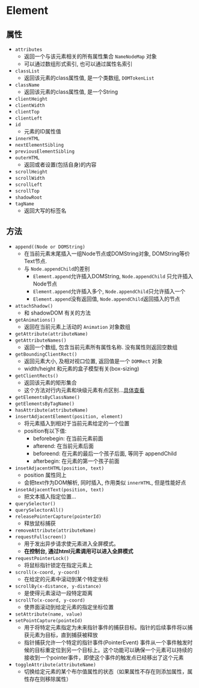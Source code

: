 
# Element

## 属性

+ `attributes`
  + 返回一个与该元素相关的所有属性集合 `NameNodeMap` 对象
  + 可以通过数组形式索引, 也可以通过属性名索引
+ `classList`
  + 返回该元素的class属性值, 是一个类数组, `DOMTokenList`
+ `className`
  + 返回该元素的class属性值, 是一个String
+ `clientHeight`
+ `clientWidth`
+ `clientTop`
+ `clientLeft`
+ `id`
  + 元素的ID属性值
+ `innerHTML`
+ `nextElementSibling`
+ `previousElementSibling`
+ `outerHTML`
  + 返回或者设置(包括自身)的内容
+ `scrollHeight`
+ `scrollWidth`
+ `scrollLeft`
+ `scrollTop`
+ `shadowRoot`
+ `tagName`
  + 返回大写的标签名
  
## 方法
+ `append((Node or DOMString)`
  + 在当前元素末尾插入一组Node节点或DOMString对象, DOMString等价Text节点.
  + 与 `Node.appendChild`的差别
    + `Element.append`允许插入DOMString, `Node.appendChild` 只允许插入Node节点
    + `Element.append`允许插入多个, `Node.appendChild`只允许插入一个
    + `Element.append`没有返回值, `Node.appendChild`返回插入的节点
+ `attachShadow()`
  + 和 shadowDOM 有关的方法
+ `getAnimations()`
  + 返回在当前元素上活动的 `Animation` 对象数组
+ `getAttribute(attributeName)`
+ `getAttributeNames()`
  + 返回一个数组, 包含当前元素所有属性名称. 没有属性则返回空数组
+ `getBoundingClientRect()`
  + 返回元素大小, 及相对视口位置, 返回值是一个 `DOMRect` 对象
  + width/height 和元素的盒子模型有关(box-sizing)
+ `getClientRects()`
  + 返回该元素的矩形集合
  + 这个方法对行内元素和块级元素有点区别...[具体查看](https://developer.mozilla.org/zh-CN/docs/Web/API/Element/getClientRects)
+ `getElementsByClassName()`
+ `getElementsByTagName()`
+ `hasAttribute(attributeName)`
+ `insertAdjacentElement(position, element)`
  + 将元素插入到相对于当前元素给定的一个位置
  + position有以下值:
    + beforebegin: 在当前元素前面
    + afterend: 在当前元素后面
    + beforeend: 在元素的最后一个孩子后面, 等同于 appendChild
    + afterbegin: 在元素的第一个孩子前面
+ `insetAdjacentHTML(position, text)`
  + position 属性同上
  + 会把text作为DOM解析, 同时插入, 作用类似 `innerHTML`, 但是性能好点
+ `insetAdjacentText(position, text)`
  + 把文本插入指定位置...
+ `querySelector()`
+ `querySelectorAll()`
+ `releasePointerCapture(pointerId)`
  + 释放鼠标捕获
+ `removeAttribute(attributeName)`
+ `requestFullscreen()`
  + 用于发出异步请求使元素进入全屏模式。
  + **在控制台, 通过html元素调用可以进入全屏模式**
+ `requestPointerLock()`
  + 将鼠标指针锁定在指定元素上
+ `scroll(x-coord, y-coord)`
  + 在给定的元素中滚动到某个特定坐标
+ `scrollBy(x-distance, y-distance)`
  + 是使得元素滚动一段特定距离
+ `scrollTo(x-coord, y-coord)`
  + 使界面滚动到给定元素的指定坐标位置
+ `setAttribute(name, value)`
+ `setPointCapture(pointeId)`
  + 用于将特定元素指定为未来指针事件的捕获目标。指针的后续事件将以捕获元素为目标，直到捕获被释放
  + 指针捕获允许一个特定的指针事件(PointerEvent) 事件从一个事件触发时候的目标重定位到另一个目标上。这个功能可以确保一个元素可以持续的接收到一个pointer事件，即使这个事件的触发点已经移出了这个元素
+ `toggleAttribute(attributeName)`
  + 切换给定元素的某个布尔值属性的状态（如果属性不存在则添加属性，属性存在则移除属性）
  
